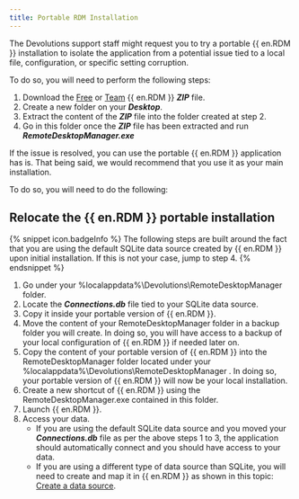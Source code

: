 ```yaml
---
title: Portable RDM Installation
---
```

The Devolutions support staff might request you to try a portable {{ en.RDM }} installation to isolate the application from a potential issue tied to a local file, configuration, or specific setting corruption.

To do so, you will need to perform the following steps:

1. Download the [Free](https://devolutions.net/remote-desktop-manager/home/downloadfree) or [Team](https://devolutions.net/remote-desktop-manager/home/downloadenterprise) {{ en.RDM }} ***ZIP*** file.
1. Create a new folder on your ***Desktop***.
1. Extract the content of the ***ZIP*** file into the folder created at step 2.
1. Go in this folder once the ***ZIP*** file has been extracted and run ***RemoteDesktopManager.exe***

If the issue is resolved, you can use the portable {{ en.RDM }} application has is. That being said, we would recommend that you use it as your main installation.  

To do so, you will need to do the following:

## Relocate the {{ en.RDM }} portable installation

{% snippet icon.badgeInfo %}
The following steps are built around the fact that you are using the default SQLite data source created by {{ en.RDM }} upon initial installation. If this is not your case, jump to step 4.
{% endsnippet %}

1. Go under your %localappdata%\Devolutions\RemoteDesktopManager folder.
1. Locate the ***Connections.db*** file tied to your SQLite data source.
1. Copy it inside your portable version of {{ en.RDM }}.
1. Move the content of your RemoteDesktopManager folder in a backup folder you will create. In doing so, you will have access to a backup of your local configuration of {{ en.RDM }} if needed later on.
1. Copy the content of your portable version of {{ en.RDM }} into the RemoteDesktopManager folder located under your %localappdata%\Devolutions\RemoteDesktopManager . In doing so, your portable version of {{ en.RDM }} will now be your local installation.
1. Create a new shortcut of {{ en.RDM }} using the RemoteDesktopManager.exe contained in this folder.
1. Launch {{ en.RDM }}.
1. Access your data.
   - If you are using the default SQLite data source and you moved your ***Connections.db*** file as per the above steps 1 to 3, the application should automatically connect and you should have access to your data.
   - If you are using a different type of data source than SQLite, you will need to create and map it in {{ en.RDM }} as shown in this topic: [Create a data source](/rdm/windows/data-sources/create-new-data-source/).

